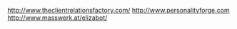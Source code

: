 http://www.theclientrelationsfactory.com/
http://www.personalityforge.com
http://www.masswerk.at/elizabot/
